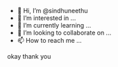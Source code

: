 - 👋 Hi, I’m @sindhuneethu
- 👀 I’m interested in ...
- 🌱 I’m currently learning ...
- 💞️ I’m looking to collaborate on ...
- 📫 How to reach me ...

<!---
sindhuneethu/sindhuneethu is a ✨ special ✨ repository because its `README.md` (this file) appears on your GitHub profile.
You can click the Preview link to take a look at your changes.
--->
okay thank you
